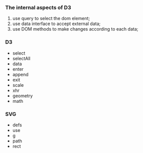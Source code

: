 ### The internal aspects of D3
1. use query to select the dom element;
2. use data interface to accept external data;
3. use DOM methods to make changes according to each data;

### D3
- select
- selectAll
- data
- enter
- append
- exit
- scale
- xhr
- geometry
- math

### SVG
- defs
- use
- g
- path
- rect
